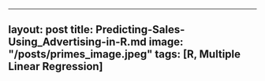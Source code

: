
---
layout: post
title: Predicting-Sales-Using_Advertising-in-R.md
image: "/posts/primes_image.jpeg"
tags: [R, Multiple Linear Regression]
---
